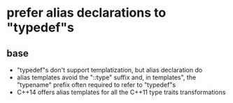 prefer alias declarations to "typedef"s
=======================================

base
----

- "typedef"s don't support templatization, but alias 
  declaration do
- alias templates avoid the "::type" suffix and, in templates",
  the "typename" prefix often required to refer to "typedef"s
- C++14 offers alias templates for all the C++11 type traits
  transformations
